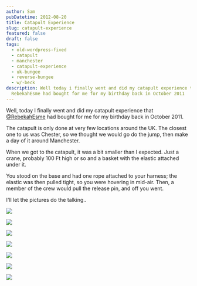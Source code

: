 ```yaml
---
author: Sam
pubDatetime: 2012-08-20
title: Catapult Experience
slug: catapult-experience
featured: false
draft: false
tags:
  - old-wordpress-fixed
  - catapult
  - manchester
  - catapult-experience
  - uk-bungee
  - reverse-bungee
  - w/-beck
description: Well today i finally went and did my catapult experience that
  RebekahEsme had bought for me for my birthday back in October 2011
---
```

Well, today I finally went and did my catapult experience that [@RebekahEsme](http://rebekahesme.com) had bought for me for my birthday back in October 2011.

The catapult is only done at very few locations around the UK. The closest one to us was Chester, so we thought we would go do the jump, then make a day of it around Manchester.

When we got to the catapult, it was a bit smaller than I expected. Just a crane, probably 100 Ft high or so and a basket with the elastic attached under it.

You stood on the base and had one rope attached to your harness; the elastic was then pulled tight, so you were hovering in mid-air. Then, a member of the crew would pull the release pin, and off you went.

I'll let the pictures do the talking..

![](/assets/2012/2012-08-20-catapult-experience-catapult-voucher_7809584604_o.jpg)

![](/assets/2012/2012-08-20-catapult-experience-bit-of-friendly-banter_7809582254_o.jpg)

![](/assets/2012/2012-08-20-catapult-experience-ready-to-launch3_7809580018_o.jpg)

![](/assets/2012/2012-08-20-catapult-experience-catapult-experience_7809576228_o.jpg)

![](/assets/2012/2012-08-20-catapult-experience-catapult-experience_7809573304_o.jpg)

![](/assets/2012/2012-08-20-catapult-experience-superman_7809568998_o.jpg)

![](/assets/2012/2012-08-20-catapult-experience-catapult-experience_7809566708_o.jpg)
